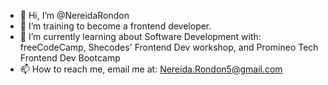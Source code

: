 - 👋 Hi, I’m @NereidaRondon
- 👀 I’m training to become a frontend developer.
- 🌼 I’m currently learning about Software Development with: freeCodeCamp, Shecodes' Frontend Dev workshop, and Promineo Tech Frontend Dev Bootcamp
- 📫 How to reach me, email me at: Nereida.Rondon5@gmail.com

<!---
NereidaRondon/NereidaRondon is a ✨ special ✨ repository because its `README.md` (this file) appears on your GitHub profile.
You can click the Preview link to take a look at your changes.
--->
